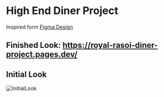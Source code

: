 # High End Diner Project

Inspired form [Figma Design](https://www.figma.com/file/yvClSI9AZBRX8UaaGEByF3/Modern-UI%2FUX%3A-Gericht?node-id=0%3A1&t=BdWBkbW2n7yzzZhA-0)

## Finished Look: https://royal-rasoi-diner-project.pages.dev/

## Initial Look
![InitialLook](https://user-images.githubusercontent.com/114183358/220146194-85383089-f664-4d08-8fec-75c25f068ca4.png)
